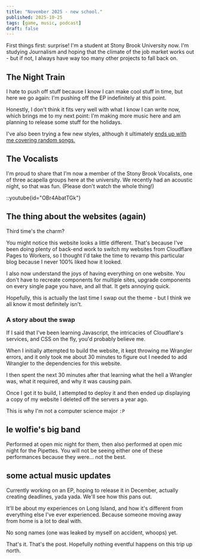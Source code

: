 ```yaml
---
title: "November 2025 - new school."
published: 2025-10-25
tags: [game, music, podcast]
draft: false
---
```


First things first: surprise! I'm a student at Stony Brook University now. I'm studying Journalism and hoping that the climate of the job market works out - but if not, I always have way too many other projects to fall back on.

## The Night Train

I hate to push off stuff because I know I can make cool stuff in time, but here we go again: I'm pushing off the EP indefinitely at this point.

Honestly, I don't think it fits very well with what I know I can write now, which brings me to my next point: I'm making more music here and am planning to release some stuff for the holidays.

I've also been trying a few new styles, although it ultimately [ends up with me covering random songs.](https://www.instagram.com/reel/DPw3ikfkaWGGF6YIunkl3w_mFjqceWgxKvtzME0/)

## The Vocalists

I'm proud to share that I'm now a member of the Stony Brook Vocalists, one of three acapella groups here at the university. We recently had an acoustic night, so that was fun. (Please don't watch the whole thing!)

::youtube{id="OBr4AbatTGk"}

## The thing about the websites (again)

Third time's the charm?

You might notice this website looks a little different. That's because I've been doing plenty of back-end work to switch my websites from Cloudflare Pages to Workers, so I thought I'd take the time to revamp this particular blog because I never 100% liked how it looked.

I also now understand the joys of having everything on one website. You don't have to recreate components for multiple sites, upgrade components on every single page you have, and all that. It gets annoying quick.

Hopefully, this is actually the last time I swap out the theme - but I think we all know it most definitely isn't.

### A story about the swap

If I said that I've been learning Javascript, the intricacies of Cloudflare's services, and CSS on the fly, you'd probably believe me.

When I initially attempted to build the website, it kept throwing me Wrangler errors, and it only took me about 30 minutes to figure out I needed to add Wrangler to the dependencies for this website.

I then spent the next 30 minutes after that learning what the hell a Wrangler was, what it required, and why it was causing pain.

Once I got it to build, I attempted to deploy it and then ended up displaying a copy of my website I deleted off the servers a year ago.

This is why I'm not a computer science major `:P`

## le wolfie's big band

Performed at open mic night for them, then also performed at open mic night for the Pipettes. You will not be seeing either one of these performances because they were... not the best.

## some actual music updates

Currently working on an EP, hoping to release it in December, actually creating deadlines, yada yada. We'll see how this pans out.

It'll be about my experiences on Long Island, and how it's different from everything else I've ever experienced. Because someone moving away from home is a lot to deal with.

No song names (one was leaked by myself on accident, whoops) yet.

That's it. That's the post. Hopefully nothing eventful happens on this trip up north.
